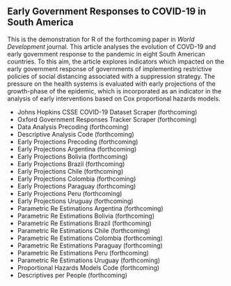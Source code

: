 ## Early Government Responses to COVID-19 in South America

This is the demonstration for R of the forthcoming paper in *World Development* journal. This article analyses the evolution of COVD-19 and early government response to the pandemic in eight South American countries. To this aim, the article explores indicators which impacted on the early government response of governments of implementing restrictive policies of social distancing associated with a suppression strategy. The pressure on the health systems is evaluated with early projections of the growth-phase of the epidemic, which is incorporated as an indicator in the analysis of early interventions based on Cox proportional hazards models.

- Johns Hopkins CSSE COVID-19 Dataset Scraper (forthcoming)
- Oxford Government Responses Tracker Scraper (forthcoming)
- Data Analysis Precoding (forthcoming)
- Descriptive Analysis Code (forthcoming)
- Early Projections Precoding (forthcoming)
- Early Projections Argentina (forthcoming)
- Early Projections Bolivia (forthcoming)
- Early Projections Brazil (forthcoming)
- Early Projections Chile (forthcoming)
- Early Projections Colombia (forthcoming)
- Early Projections Paraguay (forthcoming)
- Early Projections Peru (forthcoming)
- Early Projections Uruguay (forthcoming)
- Parametric Re Estimations Argentina (forthcoming)
- Parametric Re Estimations Bolivia (forthcoming)
- Parametric Re Estimations Brazil (forthcoming)
- Parametric Re Estimations Chile (forthcoming)
- Parametric Re Estimations Colombia (forthcoming)
- Parametric Re Estimations Paraguay (forthcoming)
- Parametric Re Estimations Peru (forthcoming)
- Parametric Re Estimations Uruguay (forthcoming)
- Proportional Hazards Models Code (forthcoming)
- Descriptives per People (forthcoming)
